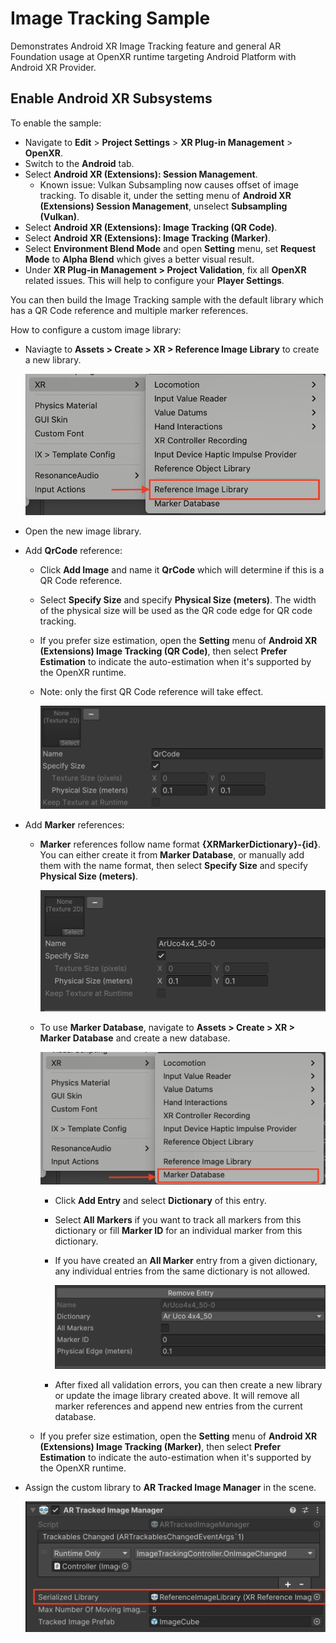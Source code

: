 # Image Tracking Sample

Demonstrates Android XR Image Tracking feature and general AR Foundation usage
at OpenXR runtime targeting Android Platform with Android XR Provider.

## Enable Android XR Subsystems

To enable the sample:

*   Navigate to **Edit** > **Project Settings** > **XR Plug-in Management** >
    **OpenXR**.
*   Switch to the **Android** tab.
*   Select **Android XR (Extensions): Session Management**.
    *   Known issue: Vulkan Subsampling now causes offset of image tracking.
        To disable it, under the setting menu of **Android XR (Extensions)
        Session Management**, unselect **Subsampling (Vulkan)**.
*   Select **Android XR (Extensions): Image Tracking (QR Code)**.
*   Select **Android XR (Extensions): Image Tracking (Marker)**.
*   Select **Environment Blend Mode** and open **Setting** menu, set **Request
    Mode** to **Alpha Blend** which gives a better visual result.
*   Under **XR Plug-in Management > Project Validation**, fix all **OpenXR**
    related issues. This will help to configure your **Player Settings**.

You can then build the Image Tracking sample with the default library which has
a QR Code reference and multiple marker references.

How to configure a custom image library:

*   Naviagte to **Assets > Create > XR > Reference Image Library** to create a
    new library.

    ![Reference Image Library](Instructions/ReferenceImageLibraryMenuItem.png)

*   Open the new image library.

*   Add **QrCode** reference:

    *   Click **Add Image** and name it **QrCode** which will determine if this
        is a QR Code reference.
    *   Select **Specify Size** and specify **Physical Size (meters)**. The
        width of the physical size will be used as the QR code edge for QR code
        tracking.
    *   If you prefer size estimation, open the **Setting** menu of **Android XR
        (Extensions) Image Tracking (QR Code)**, then select **Prefer
        Estimation** to indicate the auto-estimation when it's supported by the
        OpenXR runtime.
    *   Note: only the first QR Code reference will take effect.

        ![QR Code Reference](Instructions/QRCodeReference.png)

*   Add **Marker** references:

    *   **Marker** references follow name format **{XRMarkerDictionary}-{id}**.
        You can either create it from **Marker Database**, or manually add them
        with the name format, then select **Specify Size** and specify
        **Physical Size (meters)**.

        ![Marker Reference](Instructions/MarkerReference.png)

    *   To use **Marker Database**, navigate to **Assets > Create > XR > Marker
        Database** and create a new database.

        ![Marker Database](Instructions/MarkerDatabaseMenuItem.png)

        *   Click **Add Entry** and select **Dictionary** of this entry.
        *   Select **All Markers** if you want to track all markers from this
            dictionary or fill **Marker ID** for an individual marker from this
            dictionary.
        *   If you have created an **All Marker** entry from a given dictionary,
            any individual entries from the same dictionary is not allowed.

            ![Marker Entry](Instructions/MarkerEntry.png)

        *   After fixed all validation errors, you can then create a new library
            or update the image library created above. It will remove all marker
            references and append new entries from the current database.

    *   If you prefer size estimation, open the **Setting** menu of **Android XR
        (Extensions) Image Tracking (Marker)**, then select **Prefer
        Estimation** to indicate the auto-estimation when it's supported by the
        OpenXR runtime.

*   Assign the custom library to **AR Tracked Image Manager** in the scene.

    ![Image Manager](Instructions/ImageManagerComponent.png)
